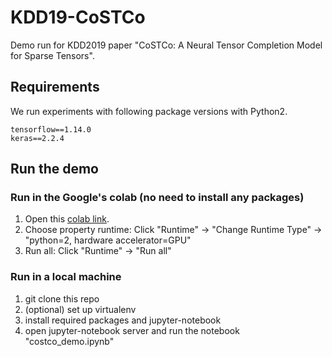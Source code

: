 # KDD19-CoSTCo

Demo run for KDD2019 paper "CoSTCo: A Neural Tensor Completion Model for Sparse Tensors".


## Requirements
We run experiments with following package versions with Python2.

```
tensorflow==1.14.0
keras==2.2.4
```

## Run the demo

### Run in the Google's colab (no need to install any packages)

1. Open this [colab link](https://colab.research.google.com/github/USC-Melady/KDD19-CoSTCo/blob/master/costco_demo.ipynb).
2. Choose property runtime: Click "Runtime" -> "Change Runtime Type" -> "python=2, hardware accelerator=GPU"
3. Run all: Click "Runtime" -> "Run all"

### Run in a local machine

1. git clone this repo
2. (optional) set up virtualenv
3. install required packages and jupyter-notebook
4. open jupyter-notebook server and run the notebook "costco_demo.ipynb"
